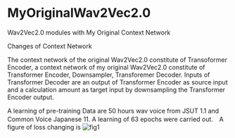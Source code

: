 # MyOriginalWav2Vec2.0
Wav2Vec2.0 modules with My Original Context Network

Changes of Context Network

The context network of the original Wav2Vec2.0 constitute of Transoformer Encoder, a context network of my original Wav2Vec2.0 constitute of Transformer Encoder, Downsampler, Transforemer Decoder. Inputs of Transformer Decoder are an output of Transformer Encoder as source input and a calculation amount as target input by downsampling the Transformer Encoder output.

A learning of pre-training
Data are 50 hours wav voice from JSUT 1.1 and Common Voice Japanese 11. A learning of 63 epochs were carried out.　A figure of loss changing is 
![fig1](https://github.com/toshiouchi/MyOriginalWav2Vec2.0/assets/121741811/87ff5860-d6d4-4676-b361-b46117f6f84c)

